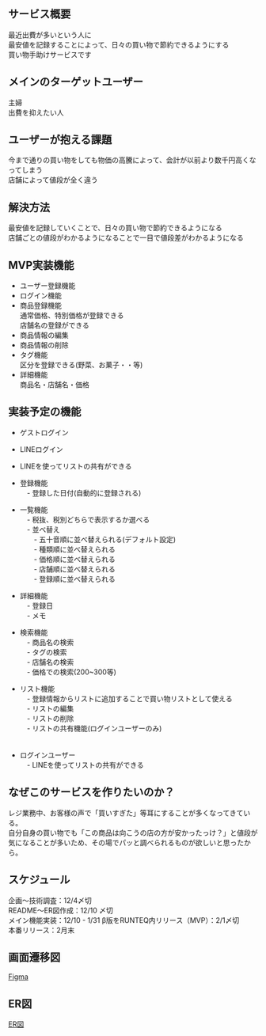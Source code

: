 ## サービス概要
最近出費が多いという人に  
最安値を記録することによって、日々の買い物で節約できるようにする  
買い物手助けサービスです  


## メインのターゲットユーザー
主婦  
出費を抑えたい人  


## ユーザーが抱える課題
今まで通りの買い物をしても物価の高騰によって、会計が以前より数千円高くなってしまう  
店舗によって値段が全く違う  


## 解決方法
最安値を記録していくことで、日々の買い物で節約できるようになる  
店舗ごとの値段がわかるようになることで一目で値段差がわかるようになる  

## MVP実装機能
- ユーザー登録機能
- ログイン機能 
- 商品登録機能  
  通常価格、特別価格が登録できる  
  店舗名の登録ができる  
- 商品情報の編集  
- 商品情報の削除  
- タグ機能  
  区分を登録できる(野菜、お菓子・・等)  
- 詳細機能  
  商品名・店舗名・価格


## 実装予定の機能
- ゲストログイン  
- LINEログイン  
- LINEを使ってリストの共有ができる  

- 登録機能  
　- 登録した日付(自動的に登録される)  

- 一覧機能  
　- 税抜、税別どちらで表示するか選べる  
　- 並べ替え  
　　- 五十音順に並べ替えられる(デフォルト設定)  
　　- 種類順に並べ替えられる  
　　- 価格順に並べ替えられる  
　　- 店舗順に並べ替えられる  
　　- 登録順に並べ替えられる  

- 詳細機能  
　- 登録日  
　- メモ  

- 検索機能  
　- 商品名の検索  
　- タグの検索  
　- 店舗名の検索  
　- 価格での検索(200~300等)  

- リスト機能  
　- 登録情報からリストに追加することで買い物リストとして使える  
　- リストの編集  
　- リストの削除  
　- リストの共有機能(ログインユーザーのみ)  
　　
- ログインユーザー  
　- LINEを使ってリストの共有ができる  


## なぜこのサービスを作りたいのか？
レジ業務中、お客様の声で「買いすぎた」等耳にすることが多くなってきている。  
自分自身の買い物でも「この商品は向こうの店の方が安かったっけ？」と値段が気になることが多いため、その場でパッと調べられるものが欲しいと思ったから。  


## スケジュール
企画〜技術調査：12/4〆切  
README〜ER図作成：12/10 〆切  
メイン機能実装：12/10 - 1/31
β版をRUNTEQ内リリース（MVP）：2/1〆切  
本番リリース：2月末  


## 画面遷移図
[Figma](https://www.figma.com/file/gwugEzurjjBQAIWf0kCBZU/%E3%83%9D%E3%83%BC%E3%83%88%E3%83%95%E3%82%A9%E3%83%AA%E3%82%AA?node-id=0%3A1&t=cc1SMXXuOzXViNFs-1)


## ER図
[ER図](https://gyazo.com/461e4ac6ed6cac50d7eb701b0dcea329)
